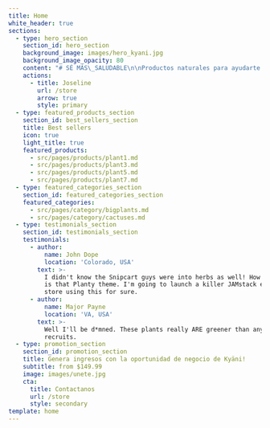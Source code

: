 ```yaml
---
title: Home
white_header: true
sections:
  - type: hero_section
    section_id: hero_section
    background_image: images/hero_kyani.jpg
    background_image_opacity: 80
    content: "# SÉ MÁS\_SALUDABLE\n\nProductos naturales para ayudarte a verte y sentirte mejor.\n"
    actions:
      - title: Joseline
        url: /store
        arrow: true
        style: primary
  - type: featured_products_section
    section_id: best_sellers_section
    title: Best sellers
    icon: true
    light_title: true
    featured_products:
      - src/pages/products/plant1.md
      - src/pages/products/plant3.md
      - src/pages/products/plant5.md
      - src/pages/products/plant7.md
  - type: featured_categories_section
    section_id: featured_categories_section
    featured_categories:
      - src/pages/category/bigplants.md
      - src/pages/category/cactuses.md
  - type: testimonials_section
    section_id: testimonials_section
    testimonials:
      - author:
          name: John Dope
          location: 'Colorado, USA'
        text: >-
          I didn't know the Snipcart guys were into herbs as well! How beautiful
          is that Planty theme. I'm going to launch a killer JAMstack e-commerce
          store using this for sure.
      - author:
          name: Major Payne
          location: 'VA, USA'
        text: >-
          Well I'll be d*mned. These plants really ARE greener than any of my
          recruits.
  - type: promotion_section
    section_id: promotion_section
    title: Genera ingresos con la oportunidad de negocio de Kyäni!
    subtitle: from $149.99
    image: images/unete.jpg
    cta:
      title: Contactanos
      url: /store
      style: secondary
template: home
---
```


